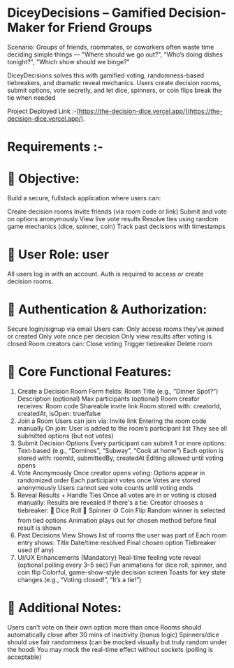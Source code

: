 #  DiceyDecisions – Gamified Decision-Maker for Friend Groups
Scenario:
Groups of friends, roommates, or coworkers often waste time deciding simple things — "Where should we go out?", "Who’s doing dishes tonight?", "Which show should we binge?"

DiceyDecisions solves this with gamified voting, randomness-based tiebreakers, and dramatic reveal mechanics. Users create decision rooms, submit options, vote secretly, and let dice, spinners, or coin flips break the tie when needed

Project Deployed Link :-[https://the-decision-dice.vercel.app/](https://the-decision-dice.vercel.app/).

# Requirements :-

# 🎯 Objective:
Build a secure, fullstack application where users can:

Create decision rooms
Invite friends (via room code or link)
Submit and vote on options anonymously
View live vote results
Resolve ties using random game mechanics (dice, spinner, coin)
Track past decisions with timestamps
# 👥 User Role: user
All users log in with an account. Auth is required to access or create decision rooms.

# 🔐 Authentication & Authorization:
Secure login/signup via email
Users can:
Only access rooms they’ve joined or created
Only vote once per decision
Only view results after voting is closed
Room creators can:
Close voting
Trigger tiebreaker
Delete room
# 🧱 Core Functional Features:
1. Create a Decision Room
Form fields:
Room Title (e.g., “Dinner Spot?”)
Description (optional)
Max participants (optional)
Room creator receives:
Room code
Shareable invite link
Room stored with:
creatorId, createdAt, isOpen: true/false
2. Join a Room
Users can join via:
Invite link
Entering the room code manually
On join:
User is added to the room’s participant list
They see all submitted options (but not votes)
3. Submit Decision Options
Every participant can submit 1 or more options:
Text-based (e.g., “Dominos”, “Subway”, “Cook at home”)
Each option is stored with:
roomId, submittedBy, createdAt
Editing allowed until voting opens
4. Vote Anonymously
Once creator opens voting:
Options appear in randomized order
Each participant votes once
Votes are stored anonymously
Users cannot see vote counts until voting ends
5. Reveal Results + Handle Ties
Once all votes are in or voting is closed manually:
Results are revealed
If there's a tie:
Creator chooses a tiebreaker:
🎲 Dice Roll
🎡 Spinner
🪙 Coin Flip
Random winner is selected from tied options
Animation plays out for chosen method before final result is shown
6. Past Decisions View
Shows list of rooms the user was part of
Each room entry shows:
Title
Date/time resolved
Final chosen option
Tiebreaker used (if any)
7. UI/UX Enhancements (Mandatory)
Real-time feeling vote reveal (optional polling every 3–5 sec)
Fun animations for dice roll, spinner, and coin flip
Colorful, game-show-style decision screen
Toasts for key state changes (e.g., “Voting closed!”, “It’s a tie!”)
# 🧪 Additional Notes:
Users can’t vote on their own option more than once
Rooms should automatically close after 30 mins of inactivity (bonus logic)
Spinners/dice should use fair randomness (can be mocked visually but truly random under the hood)
You may mock the real-time effect without sockets (polling is acceptable)
